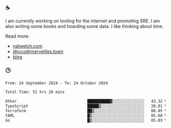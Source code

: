 ### ☕

I am currently working on tooling for the internet and promoting SRE. I am also writing some books and hoarding some data. I like thinking about time. 

Read more:

 - [natwelch.com](https://natwelch.com)
 - [@icco@merveilles.town](https://merveilles.town/@icco)
 - [blog](https://writing.natwelch.com)

### 🕒

<!--START_SECTION:waka-->

```txt
From: 24 September 2024 - To: 24 October 2024

Total Time: 51 hrs 28 mins

Other                               ██████████▓░░░░░░░░░░░░░░   43.32 %
TypeScript                          █████▒░░░░░░░░░░░░░░░░░░░   20.81 %
Terraform                           ██▒░░░░░░░░░░░░░░░░░░░░░░   08.85 %
YAML                                █▒░░░░░░░░░░░░░░░░░░░░░░░   05.68 %
Go                                  █▒░░░░░░░░░░░░░░░░░░░░░░░   05.03 %
```

<!--END_SECTION:waka-->
